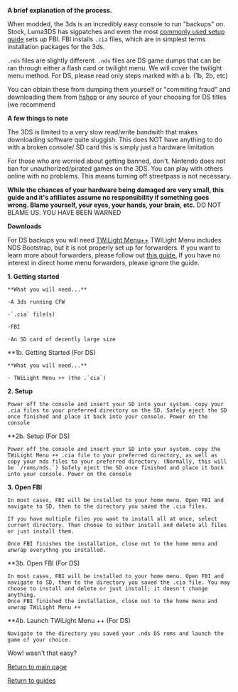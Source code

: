 **A brief explanation of the process.**

When modded, the 3ds is an incredibly easy console to run "backups" on. Stock, Luma3DS has sigpatches and even the most [commonly used setup guide](https://3ds.hacks.guide) sets up FBI.
FBI installs `.cia` files, which are in simplest terms installation packages for the 3ds.

`.nds` files are slightly different. `.nds` files are DS game dumps that can be ran through either a flash card or twilight menu. We will cover the twilight menu method.
For DS, please read only steps marked with a b. (1b, 2b, etc)

You can obtain these from dumping them yourself or "commiting fraud" and downloading them from [hshop](https://hshop.erista.me/) or any source of your choosing for DS titles (we recommend 

**A few things to note**

The 3DS is limited to a very slow read/write bandwith that makes downloading software quite sluggish. This does NOT have anything to do with a broken console/ SD card this is simply just a hardware limitation

For those who are worried about getting banned, don't. Nintendo does not ban for unauthorized/pirated games on the 3DS. You can play with others online with no problems. This means turning off streetpass is not necessary.

**While the chances of your hardware being damaged are very small, this guide and it's afilliates assume no responsibility if something goes wrong. Blame yourself, your eyes, your hands, your brain, etc.**
DO NOT BLAME US. YOU HAVE BEEN WARNED

**Downloads**

For DS backups you will need [TWiLight Menu++](https://github.com/DS-Homebrew/TWiLightMenu/releases/tag/v23.0.1) 
TWiLight Menu includes NDS Bootstrap, but it is not properly set up for forwarders. If you want to learn more about forwarders, please follow out [this guide.](https://magolol.github.io/guides/3dsforwarders) If you have no interest in direct home menu forwarders, please ignore the guide.


**1. Getting started**

	**What you will need...**

	·A 3ds running CFW

	·`.cia` file(s)
	
	·FBI

	·An SD card of decently large size

**1b. Getting Started (For DS)

	**What you will need...**
	
	· TWiLight Menu ++ (the .`cia`)


**2. Setup**

	Power off the console and insert your SD into your system. copy your .cia files to your preferred directory on the SD. Safely eject the SD once finished and place it back into your console. Power on the console

**2b. Setup (For DS)

	Power off the console and insert your SD into your system. copy the TWiLight Menu ++ .cia file to your preferred directory, as well as copy your nds files to your preferred directory. (Normally, this will be `/roms/nds.`) Safely eject the SD once finished and place it back into your console. Power on the console


**3. Open FBI**

	In most cases, FBI will be installed to your home menu. Open FBI and navigate to SD, then to the directory you saved the .cia files. 

	If you have multiple files you want to install all at once, select current directory. Then choose to either install and delete all files or just install them.

	Once FBI finishes the installation, close out to the home menu and unwrap everythng you installed.

**3b. Open FBI (For DS)

	In most cases, FBI will be installed to your home menu. Open FBI and navigate to SD, then to the directory you saved the .cia file. You may choose to install and delete or just install; it doesn't change anything.
	Once FBI finished the installation, close out to the home menu and unwrap TWiLight Menu ++

**4b. Launch TWiLight Menu ++ (For DS)
	
	Navigate to the directory you saved your .nds DS roms and launch the game of your choice. 

Wow! wasn't that easy?

[Return to main page](https://magolol.github.io)

[Return to guides](https://magolol.github.io)
